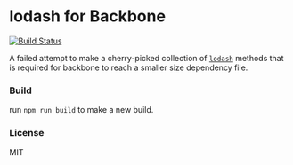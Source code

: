 # lodash for Backbone

[![Build Status](https://travis-ci.org/mohsen1/lodash-for-backbone.svg?branch=master)](https://travis-ci.org/mohsen1/lodash-for-backbone)

A failed attempt to make a cherry-picked collection of [`lodash`](https://www.npmjs.com/package/lodash) methods that is required for backbone to reach a smaller size dependency file.


### Build
run `npm run build` to make a new build.

### License
MIT